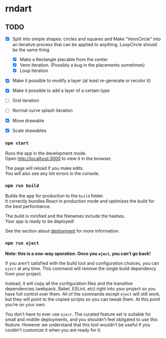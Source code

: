 # rndart

## TODO

- [x] Split into simple shapes: circles and squares and Make "VennCircle" into an iterative process that can be applied to anything. LoopCircle should be the same thing

  - [x] Make a Rectangle placable from the center
  - [x] Venn iteration. (Possibly a bug in the placements sometimes)
  - [x] Loop iteration

- [x] Make it possible to modify a layer (at least re-generate or recolor it)
- [x] Make it possible to add a layer of a certain type
- [ ] Grid iteration
- [ ] Normal curve splash iteration
- [x] Move drawable
- [x] Scale drawables

### `npm start`

Runs the app in the development mode.\
Open [http://localhost:3000](http://localhost:3000) to view it in the browser.

The page will reload if you make edits.\
You will also see any lint errors in the console.

### `npm run build`

Builds the app for production to the `build` folder.\
It correctly bundles React in production mode and optimizes the build for the best performance.

The build is minified and the filenames include the hashes.\
Your app is ready to be deployed!

See the section about [deployment](https://facebook.github.io/create-react-app/docs/deployment) for more information.

### `npm run eject`

**Note: this is a one-way operation. Once you `eject`, you can’t go back!**

If you aren’t satisfied with the build tool and configuration choices, you can `eject` at any time. This command will remove the single build dependency from your project.

Instead, it will copy all the configuration files and the transitive dependencies (webpack, Babel, ESLint, etc) right into your project so you have full control over them. All of the commands except `eject` will still work, but they will point to the copied scripts so you can tweak them. At this point you’re on your own.

You don’t have to ever use `eject`. The curated feature set is suitable for small and middle deployments, and you shouldn’t feel obligated to use this feature. However we understand that this tool wouldn’t be useful if you couldn’t customize it when you are ready for it.
